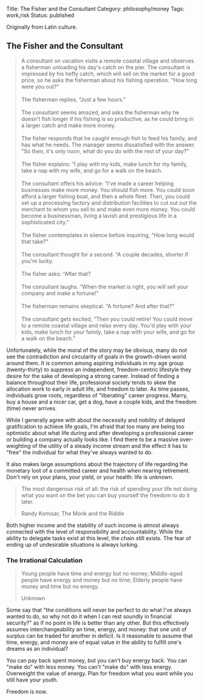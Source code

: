 Title: The Fisher and the Consultant
Category: philosophy/money
Tags: work,risk
Status: published

Originally from Latin culture.

## The Fisher and the Consultant

>   A consultant on vacation visits a remote coastal village and observes a fisherman unloading his day's catch on the pier. The consultant is impressed by his hefty catch, which will sell on the market for a good price, so he asks the fisherman about his fishing operation. “How long were you out?”
<br><br>
The fisherman replies, “Just a few hours."
<br><br>
The consultant seems amazed, and asks the fisherman why he doesn't fish longer if his fishing is so productive, as he could bring in a larger catch and make more money.
<br><br>
The fisher responds that he caught enough fish to feed his family, and has what he needs. The manager seems dissatisfied with the answer.  "So then, it's only noon, what do you do with the rest of your day?"
<br><br>
The fisher explains: “I play with my kids, make lunch for my family, take a nap with my wife, and go for a walk on the beach.
<br><br>
The consultant offers his advice: “I've made a career helping businesses make more money. You should fish more. You could soon afford a larger fishing boat, and then a whole fleet. Then, you could set up a processing factory and distribution facilities to cut out out the merchant to whom you sell to and make even more money. You could become a businessman, living a lavish and prestigious life in a sophisticated city."
<br><br>
The fisher contemplates in silence before inquiring, “How long would that take?"
<br><br>
The consultant thought for a second. “A couple decades, shorter if you're lucky.
<br><br>
The fisher asks: “After that?
<br><br>
The consultant laughs. “When the market is right, you will sell your company and make a fortune!"
<br><br>
The fisherman remains skeptical. “A fortune? And after that?"
<br><br>
The consultant gets excited, “Then you could retire! You could move to a remote coastal village and relax every day. You'd play with your kids, make lunch for your family, take a nap with your wife, and go for a walk on the beach."

Unfortunately, while the moral of the story may be obvious, many do not see the contradiction and circularity of goals in the growth-driven world around them. It is common among aspiring individuals in my age group (twenty-thirty) to suppress an independent, freedom-centric lifestyle they desire for the sake of developing a strong career. Instead of finding a balance throughout their life, professional society tends to skew the allocation work to early in adult life, and freedom to later. As time passes, individuals grow roots, regardless of "liberating" career progress. Marry, buy a house and a nicer car, get a dog, have a couple kids, and the freedom (time) never arrives.   

While I generally agree with about the necessity and nobility of delayed gratification to achieve life goals, I'm afraid that too many are being too optimistic about what life during and after developing a professional career or building a company actually looks like. I find there to be a massive over-weighting of the utility of a steady income stream and the effect it has to "free" the individual for what they've always wanted to do.

It also makes large assumptions about the trajectory of life regarding the monetary loot of a committed career and health when nearing retirement. Don't rely on your plans, your yield, or your health: life is unknown.

> The most dangerous risk of all: the risk of spending your life not doing what you want on the bet you can buy yourself the freedom to do it later.
    <p class="annotation">Randy Komisar, The Monk and the Riddle</p>

Both higher income and the stability of such income is almost always connected with the level of responsibility and accountability. While the ability to delegate tasks exist at this level, the chain still exists. The fear of ending up of undesirable situations is always lurking.


### The Irrational Calculation

> Young people have time and energy but no money;
    Middle-aged people have energy and money but no time;
    Elderly people have money and time but no energy.
    <p class="annotation">
        Unknown
    </p>

Some say that "the conditions will never be perfect to do what I've always wanted to do, so why not do it when I can rest soundly in financial security?" as if no point in life is better than any other. But this effectively assumes interchangeability an time, energy, and money: that one unit of surplus can be traded for another in deficit. Is it reasonable to assume that time, energy, and money are of equal value in the ability to fulfill one's dreams as an individual?

You can pay back spent money, but you can't buy energy back. You can "make do" with less money. You can't "make do" with less energy. Overweight the value of energy. Plan for freedom what you want while you still have your youth.

Freedom is now.
